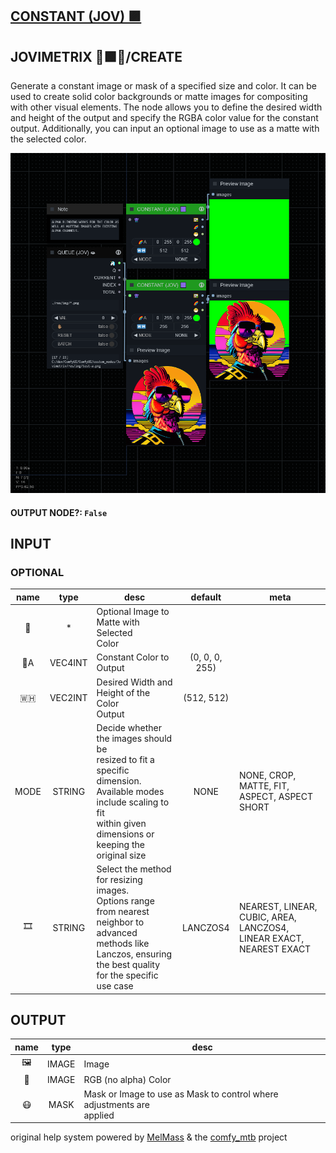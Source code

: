 ## [CONSTANT (JOV) 🟪](https://github.com/Amorano/Jovimetrix-examples/blob/master/node/CONSTANT/CONSTANT.md)

## JOVIMETRIX 🔺🟩🔵/CREATE

Generate a constant image or mask of a specified size and color. It can be used to create solid color backgrounds or matte images for compositing with other visual elements. The node allows you to define the desired width and height of the output and specify the RGBA color value for the constant output. Additionally, you can input an optional image to use as a matte with the selected color.

![CONSTANT](https://raw.githubusercontent.com/Amorano/Jovimetrix-examples/master/node/CONSTANT/CONSTANT.png)

#### OUTPUT NODE?: `False`

## INPUT

### OPTIONAL

name | type | desc | default | meta
:---:|:---:|---|:---:|---
👾  |  *  | Optional Image to Matte with Selected<br>Color |  | 
🌈A  |  VEC4INT  | Constant Color to Output | (0, 0, 0, 255) | 
🇼🇭  |  VEC2INT  | Desired Width and Height of the Color<br>Output | (512, 512) | 
MODE  |  STRING  | Decide whether the images should be<br>resized to fit a specific dimension.<br>Available modes include scaling to fit<br>within given dimensions or keeping the<br>original size | NONE | NONE, CROP, MATTE, FIT, ASPECT, ASPECT<br>SHORT
🎞️  |  STRING  | Select the method for resizing images.<br>Options range from nearest neighbor to<br>advanced methods like Lanczos, ensuring<br>the best quality for the specific use case | LANCZOS4 | NEAREST, LINEAR, CUBIC, AREA, LANCZOS4,<br>LINEAR EXACT, NEAREST EXACT

## OUTPUT

name | type | desc
:---:|:---:|---
🖼️  |  IMAGE  | Image 
🌈  |  IMAGE  | RGB (no alpha) Color 
😷  |  MASK  | Mask or Image to use as Mask to control where adjustments are<br>applied 

original help system powered by [MelMass](https://github.com/melMass) & the [comfy_mtb](https://github.com/melMass/comfy_mtb) project